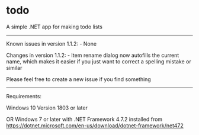 # todo
A simple .NET app for making todo lists

---------------------------------------------------------------------

Known issues in version 1.1.2:
	- None

Changes in version 1.1.2:
	- Item rename dialog now autofills the current name, which makes it easier if you just want to correct a spelling mistake or similar

Please feel free to create a new issue if you find something

---------------------------------------------------------------------

Requirements:

Windows 10 Version 1803 or later

OR Windows 7 or later with .NET Framework 4.7.2 installed from https://dotnet.microsoft.com/en-us/download/dotnet-framework/net472